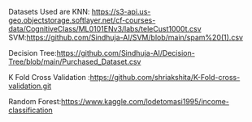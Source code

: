 Datasets Used are
KNN: https://s3-api.us-geo.objectstorage.softlayer.net/cf-courses-data/CognitiveClass/ML0101ENv3/labs/teleCust1000t.csv
SVM:https://github.com/Sindhuja-AI/SVM/blob/main/spam%20(1).csv

Decision Tree:https://github.com/Sindhuja-AI/Decision-Tree/blob/main/Purchased_Dataset.csv

K Fold Cross Validation :https://github.com/shriakshita/K-Fold-cross-validation.git

Random Forest:https://www.kaggle.com/lodetomasi1995/income-classification
